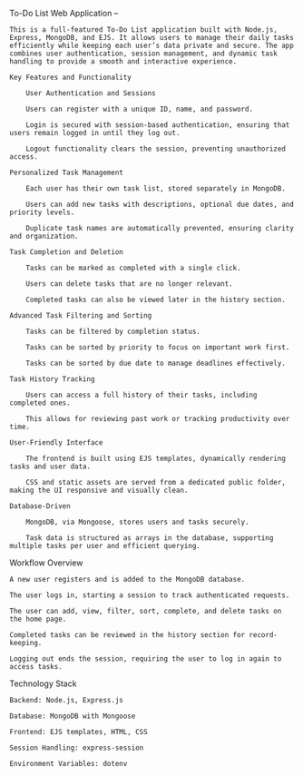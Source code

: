 To-Do List Web Application –

    This is a full-featured To-Do List application built with Node.js, Express, MongoDB, and EJS. It allows users to manage their daily tasks efficiently while keeping each user’s data private and secure. The app combines user authentication, session management, and dynamic task handling to provide a smooth and interactive experience.

    Key Features and Functionality
    
        User Authentication and Sessions
        
        Users can register with a unique ID, name, and password.
        
        Login is secured with session-based authentication, ensuring that users remain logged in until they log out.
        
        Logout functionality clears the session, preventing unauthorized access.

    Personalized Task Management
    
        Each user has their own task list, stored separately in MongoDB.
        
        Users can add new tasks with descriptions, optional due dates, and priority levels.
        
        Duplicate task names are automatically prevented, ensuring clarity and organization.

    Task Completion and Deletion
    
        Tasks can be marked as completed with a single click.
        
        Users can delete tasks that are no longer relevant.
        
        Completed tasks can also be viewed later in the history section.

    Advanced Task Filtering and Sorting
    
        Tasks can be filtered by completion status.
        
        Tasks can be sorted by priority to focus on important work first.
        
        Tasks can be sorted by due date to manage deadlines effectively.

    Task History Tracking
    
        Users can access a full history of their tasks, including completed ones.
        
        This allows for reviewing past work or tracking productivity over time.

    User-Friendly Interface
    
        The frontend is built using EJS templates, dynamically rendering tasks and user data.
        
        CSS and static assets are served from a dedicated public folder, making the UI responsive and visually clean.

    Database-Driven
    
        MongoDB, via Mongoose, stores users and tasks securely.
        
        Task data is structured as arrays in the database, supporting multiple tasks per user and efficient querying.

Workflow Overview

    A new user registers and is added to the MongoDB database.
    
    The user logs in, starting a session to track authenticated requests.
    
    The user can add, view, filter, sort, complete, and delete tasks on the home page.
    
    Completed tasks can be reviewed in the history section for record-keeping.
    
    Logging out ends the session, requiring the user to log in again to access tasks.

Technology Stack

    Backend: Node.js, Express.js
    
    Database: MongoDB with Mongoose
    
    Frontend: EJS templates, HTML, CSS
    
    Session Handling: express-session
    
    Environment Variables: dotenv
